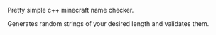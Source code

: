 Pretty simple c++ minecraft name checker.

Generates random strings of your desired length and validates them.
